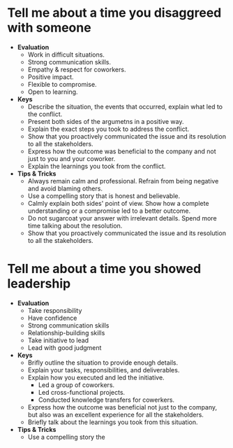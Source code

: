 # Tell me about a time you disaggreed with someone
- **Evaluation**
	- Work in difficult situations.
	- Strong communication skills.
	- Empathy & respect for coworkers.
	- Positive impact.
	- Flexible to compromise.
	- Open to learning.
- **Keys**
	- Describe the situation, the events that occurred, explain what led to the conflict.
	- Present both sides of the argumetns in a positive way.
	- Explain the exact steps you took to address the conflict.
	- Show that you proactively communicated the issue and its resolution to all the stakeholders.
	- Express how the outcome was beneficial to the company and not just to you and your coworker.
	- Explain the learnings you took from the conflict.
- **Tips & Tricks**
	- Always remain calm and professional. Refrain from being negative and avoid blaming others.
	- Use a compelling story that is honest and believable.
	- Calmly explain both sides' point of view. Show how a complete understanding or a compromise led to a better outcome.
	- Do not sugarcoat your answer with irrelevant details. Spend more time talking about the resolution.
	- Show that you proactively communicated the issue and its resolution to all the stakeholders.

# Tell me about a time you showed leadership
- **Evaluation**
	- Take responsibility
	- Have confidence
	- Strong communication skills
	- Relationship-building skills
	- Take initiative to lead
	- Lead with good judgment
- **Keys**
	- Brifly outline the situation to provide enough details.
	- Explain your tasks, responsibilities, and deliverables.
	- Explain how you executed and led the initiative.
		- Led a group of coworkers.
		- Led cross-functional projects.
		- Conducted knowledge transfers for cowerkers.
	- Express how the outcome was beneficial not just to the company, but also was an excellent experience for all the stakeholders.
	- Briefly talk about the learnings you took from this situation. 
- **Tips & Tricks**
	- Use a compelling story the 


<!--stackedit_data:
eyJoaXN0b3J5IjpbLTEwMDY3OTM5MiwtODEwNzg5NjMwXX0=
-->